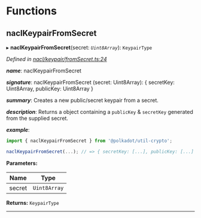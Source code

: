 

# Functions

<a id="naclkeypairfromsecret"></a>

##  naclKeypairFromSecret

▸ **naclKeypairFromSecret**(secret: *`Uint8Array`*): `KeypairType`

*Defined in [nacl/keypair/fromSecret.ts:24](https://github.com/polkadot-js/common/blob/148f956/packages/util-crypto/src/nacl/keypair/fromSecret.ts#L24)*

*__name__*: naclKeypairFromSecret

*__signature__*: naclKeypairFromSecret (secret: Uint8Array): { secretKey: Uint8Array, publicKey: Uint8Array }

*__summary__*: Creates a new public/secret keypair from a secret.

*__description__*: Returns a object containing a `publicKey` & `secretKey` generated from the supplied secret.

*__example__*:   

```javascript
import { naclKeypairFromSecret } from '@polkadot/util-crypto';

naclKeypairFromSecret(...); // => { secretKey: [...], publicKey: [...] }
```

**Parameters:**

| Name | Type |
| ------ | ------ |
| secret | `Uint8Array` |

**Returns:** `KeypairType`

___

